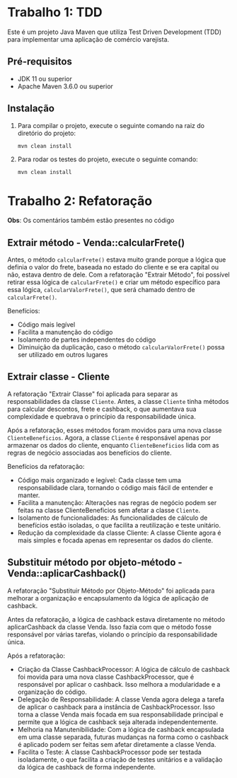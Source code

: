 # Trabalho 1: TDD

Este é um projeto Java Maven que utiliza Test Driven Development (TDD) para implementar uma aplicação de comércio varejista.

## Pré-requisitos

- JDK 11 ou superior
- Apache Maven 3.6.0 ou superior

## Instalação

1. Para compilar o projeto, execute o seguinte comando na raiz do diretório do projeto:

   ```bash
   mvn clean install

2. Para rodar os testes do projeto, execute o seguinte comando:

   ```bash
   mvn clean install

# Trabalho 2: Refatoração

**Obs**: Os comentários também estão presentes no código

## Extrair método - Venda::calcularFrete()
Antes, o método `calcularFrete()` estava muito grande porque a lógica que definia o valor do frete, baseada no estado do cliente e se era capital ou não, estava dentro de dele. Com a refatoração "Extrair Método", foi possível retirar essa lógica de `calcularFrete()` e criar um método específico para essa lógica, `calcularValorFrete()`, que será chamado dentro de `calcularFrete()`.

Benefícios:
- Código mais legível
- Facilita a manutenção do código
- Isolamento de partes independentes do código
- Diminuição da duplicação, caso o método `calcularValorFrete()` possa ser utilizado em outros lugares

## Extrair classe - Cliente

A refatoração "Extrair Classe" foi aplicada para separar as responsabilidades da classe `Cliente`. Antes, a classe `Cliente` tinha métodos para calcular descontos, frete e cashback, o que aumentava sua complexidade e quebrava o princípio da responsabilidade única.

Após a refatoração, esses métodos foram movidos para uma nova classe `ClienteBeneficios`. Agora, a classe `Cliente` é responsável apenas por armazenar os dados do cliente, enquanto `ClienteBeneficios` lida com as regras de negócio associadas aos benefícios do cliente.

Benefícios da refatoração:
- Código mais organizado e legível: Cada classe tem uma responsabilidade clara, tornando o código mais fácil de entender e manter.
- Facilita a manutenção: Alterações nas regras de negócio podem ser feitas na classe ClienteBeneficios sem afetar a classe `Cliente`.
- Isolamento de funcionalidades: As funcionalidades de cálculo de benefícios estão isoladas, o que facilita a reutilização e teste unitário.
- Redução da complexidade da classe Cliente: A classe Cliente agora é mais simples e focada apenas em representar os dados do cliente.

## Substituir método por objeto-método - Venda::aplicarCashback()

A refatoração "Substituir Método por Objeto-Método" foi aplicada para melhorar a organização e encapsulamento da lógica de aplicação de cashback.

Antes da refatoração, a lógica de cashback estava diretamente no método aplicarCashback da classe Venda. Isso fazia com que o método fosse responsável por várias tarefas, violando o princípio da responsabilidade única.

Após a refatoração:
- Criação da Classe CashbackProcessor: A lógica de cálculo de cashback foi movida para uma nova classe CashbackProcessor, que é responsável por aplicar o cashback. Isso melhora a modularidade e a organização do código.
- Delegação de Responsabilidade: A classe Venda agora delega a tarefa de aplicar o cashback para a instância de CashbackProcessor. Isso torna a classe Venda mais focada em sua responsabilidade principal e permite que a lógica de cashback seja alterada independentemente.
- Melhoria na Manutenibilidade: Com a lógica de cashback encapsulada em uma classe separada, futuras mudanças na forma como o cashback é aplicado podem ser feitas sem afetar diretamente a classe Venda.
- Facilita o Teste: A classe CashbackProcessor pode ser testada isoladamente, o que facilita a criação de testes unitários e a validação da lógica de cashback de forma independente.

